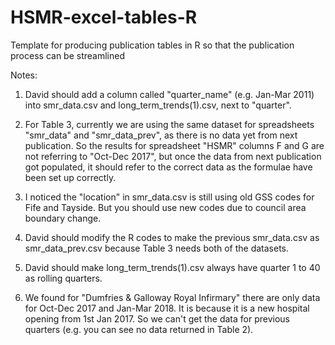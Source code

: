 # HSMR-excel-tables-R
Template for producing publication tables in R so that the publication process can be streamlined

Notes:

1. David should add a column called "quarter_name" (e.g. Jan-Mar 2011) into smr_data.csv and long_term_trends(1).csv, next to "quarter". 

2. For Table 3, currently we are using the same dataset for spreadsheets "smr_data" and "smr_data_prev", as there is no data yet from next publication. So the results for spreadsheet "HSMR" columns F and G are not referring to "Oct-Dec 2017", but once the data from next publication got populated, it should refer to the correct data as the formulae have been set up correctly.

3. I noticed the "location" in smr_data.csv is still using old GSS codes for Fife and Tayside. But you should use new codes due to council area boundary change. 

4. David should modify the R codes to make the previous smr_data.csv as smr_data_prev.csv because Table 3 needs both of the datasets. 

5. David should make long_term_trends(1).csv always have quarter 1 to 40 as rolling quarters. 

6. We found for "Dumfries & Galloway Royal Infirmary" there are only data for Oct-Dec 2017 and Jan-Mar 2018. It is because it is a new hospital opening from 1st Jan 2017. So we can't get the data for previous quarters (e.g. you can see no data returned in Table 2).

